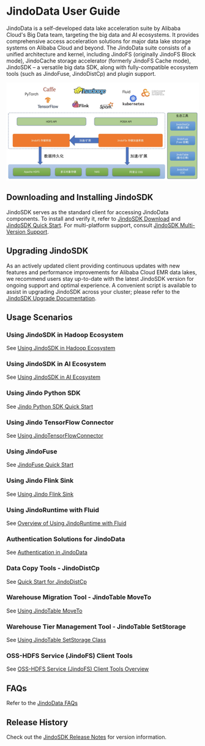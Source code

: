 # JindoData User Guide

JindoData is a self-developed data lake acceleration suite by Alibaba Cloud's Big Data team, targeting the big data and AI ecosystems. It provides comprehensive access acceleration solutions for major data lake storage systems on Alibaba Cloud and beyond. The JindoData suite consists of a unified architecture and kernel, including JindoFS (originally JindoFS Block mode), JindoCache storage accelerator (formerly JindoFS Cache mode), JindoSDK – a versatile big data SDK, along with fully-compatible ecosystem tools (such as JindoFuse, JindoDistCp) and plugin support.

![JindoData](../../image/jindodata-arch.png)

## Downloading and Installing JindoSDK

JindoSDK serves as the standard client for accessing JindoData components. To install and verify it, refer to [JindoSDK Download](jindosdk/jindosdk_download.md) and [JindoSDK Quick Start](jindosdk/jindosdk_quickstart.md). For multi-platform support, consult [JindoSDK Multi-Version Support](jindosdk/jindosdk_deployment_multi_platform.md).

## Upgrading JindoSDK

As an actively updated client providing continuous updates with new features and performance improvements for Alibaba Cloud EMR data lakes, we recommend users stay up-to-date with the latest JindoSDK version for ongoing support and optimal experience. A convenient script is available to assist in upgrading JindoSDK across your cluster; please refer to the [JindoSDK Upgrade Documentation](upgrade/emr2_upgrade_jindosdk.md).

## Usage Scenarios

### Using JindoSDK in Hadoop Ecosystem

See [Using JindoSDK in Hadoop Ecosystem](jindosdk/jindosdk_deployment_hadoop.md)

### Using JindoSDK in AI Ecosystem

See [Using JindoSDK in AI Ecosystem](jindosdk/jindosdk_deployment_ai.md)

### Using Jindo Python SDK

See [Jindo Python SDK Quick Start](jindosdk/python/pyjindo_quickstart.md)

### Using Jindo TensorFlow Connector

See [Using JindoTensorFlowConnector](jindosdk/tensorflow/jindosdk_on_tensorflow.md)

### Using JindoFuse

See [JindoFuse Quick Start](jindofuse/jindofuse_quickstart.md)

### Using Jindo Flink Sink

See [Using Jindo Flink Sink](jindosdk/flink/jindosdk_on_flink.md)

### Using JindoRuntime with Fluid

See [Overview of Using JindoRuntime with Fluid](fluid-jindoruntime/jindo_fluid_overview.md)

### Authentication Solutions for JindoData

See [Authentication in JindoData](jindoauth/jindoauth_emr-next_kerberos.md)

### Data Copy Tools - JindoDistCp

See [Quick Start for JindoDistCp](jindotools/jindodistcp_quickstart.md)

### Warehouse Migration Tool - JindoTable MoveTo

See [Using JindoTable MoveTo](jindotools/jindotable_moveto.md)

### Warehouse Tier Management Tool - JindoTable SetStorage

See [Using JindoTable SetStorage Class](jindotools/jindotable_set_storage_class.md)

### OSS-HDFS Service (JindoFS) Client Tools

See [OSS-HDFS Service (JindoFS) Client Tools Overview](jindofs/jindofs_client_tools.md)

## FAQs

Refer to the [JindoData FAQs](faq.md)

## Release History

Check out the [JindoSDK Release Notes](releases.md) for version information.